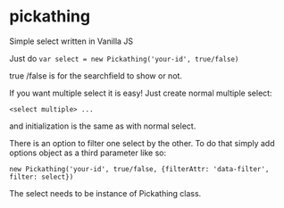 # pickathing
Simple select written in Vanilla JS

Just do `var select = new Pickathing('your-id', true/false)`

true /false is for the searchfield to show or not.

If you want multiple select it is easy! Just create normal multiple select:

`<select multiple> ...`

and initialization is the same as with normal select.

There is an option to filter one select by the other. To do that simply add options object as a third parameter like so:

`new Pickathing('your-id', true/false, {filterAttr: 'data-filter', filter: select})`

The select needs to be instance of Pickathing class.